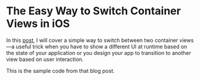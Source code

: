 # The Easy Way to Switch Container Views in iOS
In this [post](http://spin.atomicobject.com/2015/09/02/switch-container-views/), I will cover a simple way to switch between two container views—a useful trick when you have to show a different UI at runtime based on the state of your application or you design your app to transition to another view based on user interaction.

This is the sample code from that blog post.